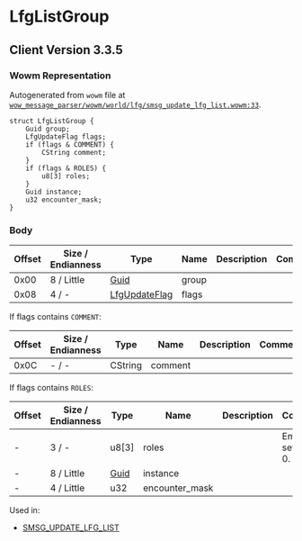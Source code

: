 # LfgListGroup

## Client Version 3.3.5

### Wowm Representation

Autogenerated from `wowm` file at [`wow_message_parser/wowm/world/lfg/smsg_update_lfg_list.wowm:33`](https://github.com/gtker/wow_messages/tree/main/wow_message_parser/wowm/world/lfg/smsg_update_lfg_list.wowm#L33).
```rust,ignore
struct LfgListGroup {
    Guid group;
    LfgUpdateFlag flags;
    if (flags & COMMENT) {
        CString comment;
    }
    if (flags & ROLES) {
        u8[3] roles;
    }
    Guid instance;
    u32 encounter_mask;
}
```
### Body

| Offset | Size / Endianness | Type | Name | Description | Comment |
| ------ | ----------------- | ---- | ---- | ----------- | ------- |
| 0x00 | 8 / Little | [Guid](../types/packed-guid.md) | group |  |  |
| 0x08 | 4 / - | [LfgUpdateFlag](lfgupdateflag.md) | flags |  |  |

If flags contains `COMMENT`:

| Offset | Size / Endianness | Type | Name | Description | Comment |
| ------ | ----------------- | ---- | ---- | ----------- | ------- |
| 0x0C | - / - | CString | comment |  |  |

If flags contains `ROLES`:

| Offset | Size / Endianness | Type | Name | Description | Comment |
| ------ | ----------------- | ---- | ---- | ----------- | ------- |
| - | 3 / - | u8[3] | roles |  | Emu just sets all to 0. |
| - | 8 / Little | [Guid](../types/packed-guid.md) | instance |  |  |
| - | 4 / Little | u32 | encounter_mask |  |  |


Used in:
* [SMSG_UPDATE_LFG_LIST](smsg_update_lfg_list.md)

